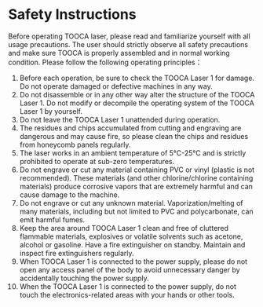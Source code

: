 # Safety Instructions

Before operating TOOCA laser, please read and familiarize yourself with all usage precautions. The user should strictly observe all safety precautions and make sure TOOCA is properly assembled and in normal working condition.
Please follow the following operating principles：

1. Before each operation, be sure to check the TOOCA Laser 1 for damage. Do not operate damaged or defective machines in any way.
2. Do not disassemble or in any other way alter the structure of the TOOCA Laser 1. Do not modify or decompile the operating system of the TOOCA Laser 1 by yourself.
3. Do not leave the TOOCA Laser 1 unattended during operation.
4. The residues and chips accumulated from cutting and engraving are dangerous and may cause fire, so please clean the chips and residues from honeycomb panels regularly.
5. The laser works in an ambient temperature of 5°C-25°C and is strictly prohibited to operate at sub-zero temperatures.
6. Do not engrave or cut any material containing PVC or vinyl (plastic is not recommended). These materials (and other chlorine/chlorine containing materials) produce corrosive vapors that are extremely harmful and can cause damage to the machine.
7. Do not engrave or cut any unknown material. Vaporization/melting of many materials, including but not limited to PVC and polycarbonate, can emit harmful fumes.
8. Keep the area around TOOCA Laser 1 clean and free of cluttered flammable materials, explosives or volatile solvents such as acetone, alcohol or gasoline. Have a fire extinguisher on standby. Maintain and inspect fire extinguishers regularly.
9. When TOOCA Laser 1 is connected to the power supply, please do not open any access panel of the body to avoid unnecessary danger by accidentally touching the power supply.
10. When the TOOCA Laser 1 is connected to the power supply, do not touch the electronics-related areas with your hands or other tools.

 

